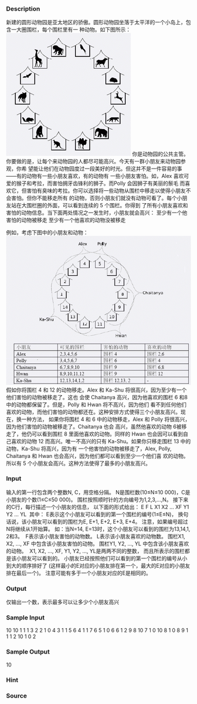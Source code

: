 
### Description
新建的圆形动物园是亚太地区的骄傲。圆形动物园坐落于太平洋的一个小岛上，包含一大圈围栏，每个围栏里有一
种动物。如下图所示：
![](/JudgeOnline/upload/201802/1(1).png)
你是动物园的公共主管。你要做的是，让每个来动物园的人都尽可能高兴。今天有一群小朋友来动物园参观，你希
望能让他们在动物园度过一段美好的时光。但这并不是一件容易的事——有的动物有一些小朋友喜欢，有的动物有
一些小朋友害怕。如，Alex 喜欢可爱的猴子和考拉，而害怕拥牙齿锋利的狮子。而Polly 会因狮子有美丽的鬃毛
而喜欢它，但害怕有臭味的考拉。你可以选择将一些动物从围栏中移走以使得小朋友不会害怕。但你不能移走所有
的动物，否则小朋友们就没有动物可看了。每个小朋友站在大围栏圈的外面，可以看到连续的 5 个围栏。你得到
了所有小朋友喜欢和害怕的动物信息。当下面两处情况之一发生时，小朋友就会高兴：
至少有一个他害怕的动物被移走
至少有一个他喜欢的动物没被移走

例如，考虑下图中的小朋友和动物：
![](/JudgeOnline/upload/201802/2.png)
假如你将围栏 4 和 12 的动物移走。Alex 和 Ka-Shu 将很高兴，因为至少有一个他们害怕的动物被移走了。这也
会使 Chaitanya 高兴，因为他喜欢的围栏 6 和8 中的动物都保留了。但是，Polly 和 Hwan 将不高兴，因为他们
看不到任何他们喜欢的动物，而他们害怕的动物都还在。这种安排方式使得三个小朋友高兴。现在，换一种方法，
如果你将围栏 4 和 6 中的动物移走，Alex 和 Polly 将很高兴，因为他们害怕的动物被移走了。Chaitanya 也会
高兴，虽然他喜欢的动物 6被移走了，他仍可以看到围栏 8 里面他喜欢的动物。同样的 Hwan 也会因可以看到自
己喜欢的动物 12 而高兴。唯一不高兴的只有 Ka-Shu。如果你只移走围栏 13 中的动物，Ka-Shu 将高兴，因为有
一个他害怕的动物被移走了，Alex, Polly, Chaitanya 和 Hwan 也会高兴，因为他们都可以看到至少一个他们喜
欢的动物。所以有 5 个小朋友会高兴。这种方法使得了最多的小朋友高兴。


### Input
输入的第一行包含两个整数N, C，用空格分隔。
N是围栏数(10≤N≤10 000)，C是小朋友的个数(1≤C≤50 000)。
围栏按照顺时针的方向编号为1,2,3,…,N。
接下来的C行，每行描述一个小朋友的信息，
以下面的形式给出： E F L X1 X2 … XF Y1 Y2 … YL 
其中： E表示这个小朋友可以看到的第一个围栏的编号(1≤E≤N)，
换句话说，该小朋友可以看到的围栏为E, E+1, E+2, E+3, E+4。
注意，如果编号超过N将继续从1开始算。
如：当N=14, E=13时，这个小朋友可以看到的围栏为13,14,1, 2和3。 
F表示该小朋友害怕的动物数。
L表示该小朋友喜欢的动物数。
围栏X1, X2, …, XF 中包含该小朋友害怕的动物。
围栏Y1, Y2, …, YL 中包含该小朋友喜欢的动物。 
X1, X2, …, XF, Y1, Y2, …, YL是两两不同的整数，
而且所表示的围栏都是该小朋友可以看到的。
小朋友已经按照他们可以看到的第一个围栏的编号从小到大的顺序排好了
(这样最小的E对应的小朋友排在第一个，最大的E对应的小朋友排在最后一个)。
注意可能有多于一个小朋友对应的E是相同的。
### Output
仅输出一个数，表示最多可以让多少个小朋友高兴
### Sample Input
10 10
1 1 1 3 2
2 1 0 4
3 1 1 5 6
4 1 1 7 6
5 1 0 6
6 1 2 9 8 10
7 1 0 10
8 1 0 8
9 1 1 1 2
10 1 0 2
### Sample Output
10

### Hint

### Source
